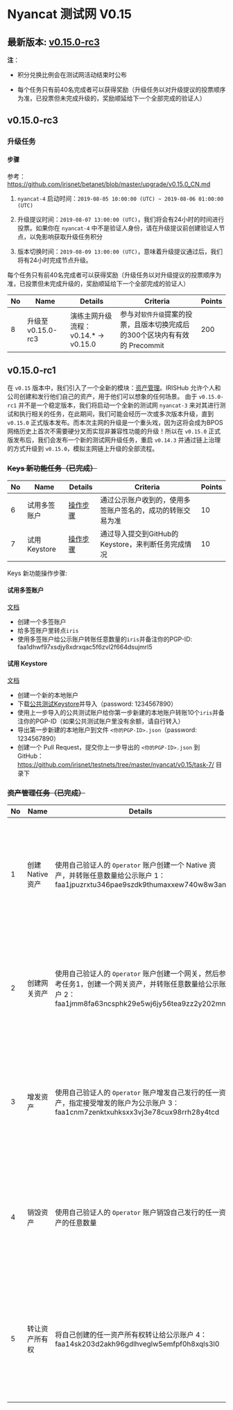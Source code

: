 # Nyancat 测试网 V0.15

## 最新版本: [v0.15.0-rc3](https://github.com/irisnet/irishub/releases/tag/v0.15.0-rc3)

**注**：

- 积分兑换比例会在测试网活动结束时公布

- 每个任务只有前40名完成者可以获得奖励（升级任务以对升级提议的投票顺序为准，已投票但未完成升级的，奖励顺延给下一个全部完成的验证人）

## v0.15.0-rc3

### 升级任务

#### 步骤

参考：<https://github.com/irisnet/betanet/blob/master/upgrade/v0.15.0_CN.md>

1. `nyancat-4` 启动时间：`2019-08-05 10:00:00 (UTC) ~ 2019-08-06 01:00:00 (UTC)`

2. 升级提议时间：`2019-08-07 13:00:00 (UTC)`，我们将会有24小时的时间进行投票。如果你在 `nyancat-4` 中不是验证人身份，请在升级提议前创建验证人节点，以免影响获取升级任务积分

3. 版本切换时间：`2019-08-09 13:00:00 (UTC)`，意味着升级提议通过后，我们将有24小时完成节点升级。

每个任务只有前40名完成者可以获得奖励（升级任务以对升级提议的投票顺序为准，已投票但未完成升级的，奖励顺延给下一个全部完成的验证人）

| No   | Name             | Details                                                      | Criteria                                                     | Points |
| ---- | ---------------- | ------------------------------------------------------------ | ------------------------------------------------------------ | ------ |
| 8    | 升级至 v0.15.0-rc3    | 演练主网升级流程：v0.14.* -> v0.15.0  | 参与对`软件升级`提案的投票，且版本切换完成后的300个区块内有有效的 Precommit  | 200    |

## v0.15.0-rc1

在 `v0.15` 版本中，我们引入了一个全新的模块：[资产管理](https://github.com/irisnet/irishub/blob/develop/docs/zh/features/asset.md)。IRISHub 允许个人和公司创建和发行他们自己的资产，用于他们可以想象的任何场景。
由于 `v0.15.0-rc1` 并不是一个稳定版本，我们将启动一个全新的测试网 `nyancat-3` 来对其进行测试和执行相关的任务，在此期间，我们可能会经历一次或多次版本升级，直到 `v0.15.0` 正式版本发布。而本次主网的升级是一个重头戏，因为这将会成为BPOS网络历史上首次不需要硬分叉而实现非兼容性功能的升级！所以在 `v0.15.0` 正式版发布后，我们会发布一个新的测试网升级任务，重启 `v0.14.3` 并通过链上治理的方式升级到 `v0.15.0`，模拟主网链上升级的全部流程。

### ~~Keys 新功能任务（已完成）~~

| No   | Name             | Details                                                      | Criteria                                                     | Points |
| ---- | ---------------- | ------------------------------------------------------------ | ------------------------------------------------------------ | ------ |
| 6    | 试用多签账户 | [操作步骤](#试用多签账户) | 通过公示账户收到的，使用多签账户签名的，成功的转账交易为准 | 10     |
| 7    | 试用 Keystore     | [操作步骤](#试用-Keystore) | 通过导入提交到GitHub的Keystore，来判断任务完成情况 | 10     |

Keys 新功能操作步骤:

#### 试用多签账户

[文档](https://stage.irisnet.org/docs/zh/cli-client/keys/add.html#%E5%88%9B%E5%BB%BA%E5%A4%9A%E7%AD%BE%E8%B4%A6%E6%88%B7)

- 创建一个多签账户
- 给多签账户里转点`iris`
- 使用多签账户给公示账户转账任意数量的`iris`并备注你的PGP-ID: faa1dhwf97xsdjy8xdrxqac5f6zvl2f664dsujmrl5

#### 试用 Keystore

[文档](https://stage.irisnet.org/docs/zh/cli-client/keys/export.html#%E4%BE%8B%E5%AD%90)

- 创建一个新的本地账户
- 下载[公共测试Keystore](task-7/public-keystore.json)并导入（password: 1234567890）
- 使用上一步导入的公共测试账户给你第一步新建的本地账户转账10个`iris`并备注你的PGP-ID（如果公共测试账户里没有余额，请自行转入）
- 导出第一步新建的本地账户到文件 `<你的PGP-ID>.json`（password: 1234567890）
- 创建一个 Pull Request，提交你上一步导出的 `<你的PGP-ID>.json` 到 GitHub：<https://github.com/irisnet/testnets/tree/master/nyancat/v0.15/task-7/> 目录下

### ~~资产管理任务（已完成）~~

| No   | Name             | Details                                                      | Criteria                                                     | Points |
| ---- | ---------------- | ------------------------------------------------------------ | ------------------------------------------------------------ | ------ |
| 1    | 创建 Native 资产 | 使用自己验证人的 `Operator` 账户创建一个 Native 资产，并转账任意数量给公示账户 1：faa1jpuzrxtu346pae9szdk9thumaxxew740w8w3an | 以公示账户收到的 Token 为准，通过资产 Owner 匹配任务完成情况 | 20     |
| 2    | 创建网关资产     | 使用自己验证人的 `Operator` 账户创建一个网关，然后参考任务1，创建一个网关资产，并转账任意数量给公示账户 2：faa1jmm8fa63ncsphk29e5wj6jy56tea9zz2y202mn | 以公示账户收到的 Token 为准，通过网关 Owner 匹配任务完成情况 | 30     |
| 3    | 增发资产         | 使用自己验证人的 `Operator` 账户增发自己发行的任一资产，指定接受增发的账户为公示账户 3：faa1cnm7zenktxuhksxx3vj3e78cux98rrh28y4tcd | 以公示账户收到的 Token 为准，通过资产 Owner 匹配任务完成情况 | 10     |
| 4    | 销毁资产         | 使用自己验证人的 `Operator` 账户销毁自己发行的任一资产的任意数量 | 以链上有效的 Burn 交易为准，通过交易发起人地址匹配任务完成情况 | 10     |
| 5    | 转让资产所有权   | 将自己创建的任一资产所有权转让给公示账户 4：faa14sk203d2akh96gdlhveglw5emfpf0h8xqls3l0 | 以公示账户收到的资产所有权转让为准，通过资产原 Owner 匹配任务完成情况 | 10     |
